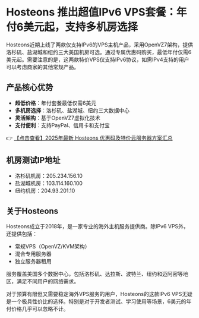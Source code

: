 # Hosteons 推出超值IPv6 VPS套餐：年付6美元起，支持多机房选择

Hosteons近期上线了两款仅支持IPv6的VPS主机产品，采用OpenVZ7架构，提供洛杉矶、盐湖城和纽约三大美国机房可选。通过专属优惠码购买，最低年付仅需6美元起。需要注意的是，这两款特价VPS仅支持IPv6协议，如需IPv4支持的用户可以考虑商家的其他常规产品。

## 产品核心优势

- **超低价格**：年付套餐最低仅需6美元
- **多机房选择**：洛杉矶、盐湖城、纽约三大数据中心
- **灵活架构**：基于OpenVZ7虚拟化技术
- **支付便利**：支持PayPal、信用卡和支付宝

👉 [【点击查看】2025年最新 Hosteons 优惠码及特价云服务器方案汇总](https://bit.ly/hosteons)

## 机房测试IP地址

- 洛杉矶机房：205.234.156.10
- 盐湖城机房：103.114.160.100
- 纽约机房：204.93.201.10

## 关于Hosteons

Hosteons成立于2018年，是一家专业的海外主机服务提供商。除IPv6 VPS外，还提供包括：

- 常规VPS（OpenVZ/KVM架构）
- 混合专用服务器
- 独立服务器租用

服务覆盖美国多个数据中心，包括洛杉矶、达拉斯、波特兰、纽约和迈阿密等地区，满足不同用户的网络需求。

对于预算有限但又需要稳定海外VPS服务的用户，Hosteons的这款IPv6 VPS无疑是一个极具性价比的选择。特别是对于开发者测试、学习使用等场景，6美元的年付价格几乎可以忽略不计。